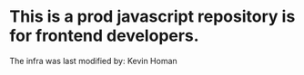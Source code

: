 # This is a prod javascript repository is for frontend developers.
The infra was last modified by: Kevin Homan